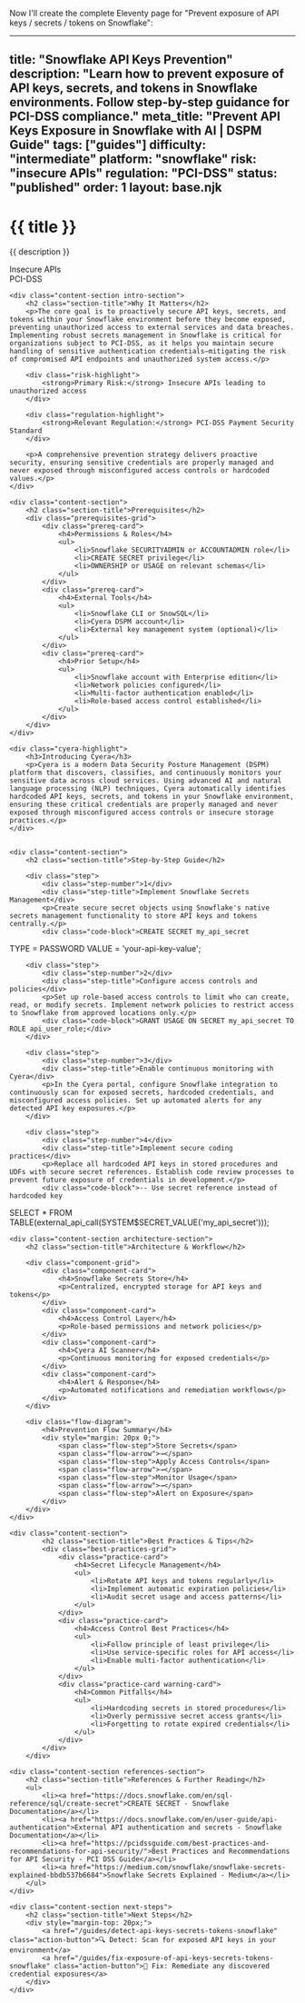 Now I'll create the complete Eleventy page for "Prevent exposure of API keys / secrets / tokens on Snowflake":

---
title: "Snowflake API Keys Prevention"
description: "Learn how to prevent exposure of API keys, secrets, and tokens in Snowflake environments. Follow step-by-step guidance for PCI-DSS compliance."
meta_title: "Prevent API Keys Exposure in Snowflake with AI | DSPM Guide"
tags: ["guides"]
difficulty: "intermediate"
platform: "snowflake"
risk: "insecure APIs"
regulation: "PCI-DSS"
status: "published"
order: 1
layout: base.njk
---

<div class="container">
    <div class="header">
        <h1>{{ title }}</h1>
        <p>{{ description }}</p>
        <div class="badge">Insecure APIs</div>
        <div class="badge regulation">PCI-DSS</div>
    </div>

    <div class="content-section intro-section">
        <h2 class="section-title">Why It Matters</h2>
        <p>The core goal is to proactively secure API keys, secrets, and tokens within your Snowflake environment before they become exposed, preventing unauthorized access to external services and data breaches. Implementing robust secrets management in Snowflake is critical for organizations subject to PCI-DSS, as it helps you maintain secure handling of sensitive authentication credentials—mitigating the risk of compromised API endpoints and unauthorized system access.</p>
        
        <div class="risk-highlight">
            <strong>Primary Risk:</strong> Insecure APIs leading to unauthorized access
        </div>
        
        <div class="regulation-highlight">
            <strong>Relevant Regulation:</strong> PCI-DSS Payment Security Standard
        </div>
        
        <p>A comprehensive prevention strategy delivers proactive security, ensuring sensitive credentials are properly managed and never exposed through misconfigured access controls or hardcoded values.</p>
    </div>

    <div class="content-section">
        <h2 class="section-title">Prerequisites</h2>
        <div class="prerequisites-grid">
            <div class="prereq-card">
                <h4>Permissions & Roles</h4>
                <ul>
                    <li>Snowflake SECURITYADMIN or ACCOUNTADMIN role</li>
                    <li>CREATE SECRET privilege</li>
                    <li>OWNERSHIP or USAGE on relevant schemas</li>
                </ul>
            </div>
            <div class="prereq-card">
                <h4>External Tools</h4>
                <ul>
                    <li>Snowflake CLI or SnowSQL</li>
                    <li>Cyera DSPM account</li>
                    <li>External key management system (optional)</li>
                </ul>
            </div>
            <div class="prereq-card">
                <h4>Prior Setup</h4>
                <ul>
                    <li>Snowflake account with Enterprise edition</li>
                    <li>Network policies configured</li>
                    <li>Multi-factor authentication enabled</li>
                    <li>Role-based access control established</li>
                </ul>
            </div>
        </div>
    </div>
	
    <div class="cyera-highlight">
        <h3>Introducing Cyera</h3>
        <p>Cyera is a modern Data Security Posture Management (DSPM) platform that discovers, classifies, and continuously monitors your sensitive data across cloud services. Using advanced AI and natural language processing (NLP) techniques, Cyera automatically identifies hardcoded API keys, secrets, and tokens in your Snowflake environment, ensuring these critical credentials are properly managed and never exposed through misconfigured access controls or insecure storage practices.</p>
    </div>
	

    <div class="content-section">
        <h2 class="section-title">Step-by-Step Guide</h2>
        
        <div class="step">
            <div class="step-number">1</div>
            <div class="step-title">Implement Snowflake Secrets Management</div>
            <p>Create secure secret objects using Snowflake's native secrets management functionality to store API keys and tokens centrally.</p>
            <div class="code-block">CREATE SECRET my_api_secret
  TYPE = PASSWORD
  VALUE = 'your-api-key-value';</div>
        </div>

        <div class="step">
            <div class="step-number">2</div>
            <div class="step-title">Configure access controls and policies</div>
            <p>Set up role-based access controls to limit who can create, read, or modify secrets. Implement network policies to restrict access to Snowflake from approved locations only.</p>
            <div class="code-block">GRANT USAGE ON SECRET my_api_secret TO ROLE api_user_role;</div>
        </div>

        <div class="step">
            <div class="step-number">3</div>
            <div class="step-title">Enable continuous monitoring with Cyera</div>
            <p>In the Cyera portal, configure Snowflake integration to continuously scan for exposed secrets, hardcoded credentials, and misconfigured access policies. Set up automated alerts for any detected API key exposures.</p>
        </div>

        <div class="step">
            <div class="step-number">4</div>
            <div class="step-title">Implement secure coding practices</div>
            <p>Replace all hardcoded API keys in stored procedures and UDFs with secure secret references. Establish code review processes to prevent future exposure of credentials in development.</p>
            <div class="code-block">-- Use secret reference instead of hardcoded key
SELECT * FROM TABLE(external_api_call(SYSTEM$SECRET_VALUE('my_api_secret')));</div>
        </div>
    </div>


    <div class="content-section architecture-section">
        <h2 class="section-title">Architecture & Workflow</h2>
        
        <div class="component-grid">
            <div class="component-card">
                <h4>Snowflake Secrets Store</h4>
                <p>Centralized, encrypted storage for API keys and tokens</p>
            </div>
            <div class="component-card">
                <h4>Access Control Layer</h4>
                <p>Role-based permissions and network policies</p>
            </div>
            <div class="component-card">
                <h4>Cyera AI Scanner</h4>
                <p>Continuous monitoring for exposed credentials</p>
            </div>
            <div class="component-card">
                <h4>Alert & Response</h4>
                <p>Automated notifications and remediation workflows</p>
            </div>
        </div>

        <div class="flow-diagram">
            <h4>Prevention Flow Summary</h4>
            <div style="margin: 20px 0;">
                <span class="flow-step">Store Secrets</span>
                <span class="flow-arrow">→</span>
                <span class="flow-step">Apply Access Controls</span>
                <span class="flow-arrow">→</span>
                <span class="flow-step">Monitor Usage</span>
                <span class="flow-arrow">→</span>
                <span class="flow-step">Alert on Exposure</span>
            </div>
        </div>
    </div>

	<div class="content-section">
	        <h2 class="section-title">Best Practices & Tips</h2>
	        <div class="best-practices-grid">
	            <div class="practice-card">
	                <h4>Secret Lifecycle Management</h4>
	                <ul>
	                    <li>Rotate API keys and tokens regularly</li>
	                    <li>Implement automatic expiration policies</li>
	                    <li>Audit secret usage and access patterns</li>
	                </ul>
	            </div>
	            <div class="practice-card">
	                <h4>Access Control Best Practices</h4>
	                <ul>
	                    <li>Follow principle of least privilege</li>
	                    <li>Use service-specific roles for API access</li>
	                    <li>Enable multi-factor authentication</li>
	                </ul>
	            </div>
	            <div class="practice-card warning-card">
	                <h4>Common Pitfalls</h4>
	                <ul>
	                    <li>Hardcoding secrets in stored procedures</li>
	                    <li>Overly permissive secret access grants</li>
	                    <li>Forgetting to rotate expired credentials</li>
	                </ul>
	            </div>
	        </div>
	    </div>

    <div class="content-section references-section">
        <h2 class="section-title">References & Further Reading</h2>
        <ul>
            <li><a href="https://docs.snowflake.com/en/sql-reference/sql/create-secret">CREATE SECRET - Snowflake Documentation</a></li>
            <li><a href="https://docs.snowflake.com/en/user-guide/api-authentication">External API authentication and secrets - Snowflake Documentation</a></li>
            <li><a href="https://pcidssguide.com/best-practices-and-recommendations-for-api-security/">Best Practices and Recommendations for API Security - PCI DSS Guide</a></li>
            <li><a href="https://medium.com/snowflake/snowflake-secrets-explained-bbdb537b6684">Snowflake Secrets Explained - Medium</a></li>
        </ul>
    </div>

    <div class="content-section next-steps">
        <h2 class="section-title">Next Steps</h2>
        <div style="margin-top: 20px;">
            <a href="/guides/detect-api-keys-secrets-tokens-snowflake" class="action-button">🔍 Detect: Scan for exposed API keys in your environment</a>
            <a href="/guides/fix-exposure-of-api-keys-secrets-tokens-snowflake" class="action-button">🔧 Fix: Remediate any discovered credential exposures</a>
        </div>
    </div>
</div>
